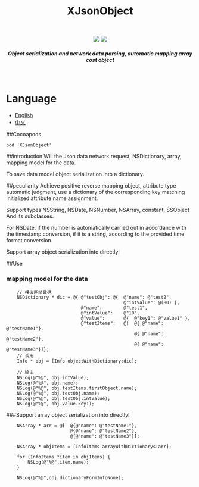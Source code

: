 <h1 align="center">XJsonObject</h1>
<br>
	<p align="center">
		<img src="https://img.shields.io/badge/version-v0.0.1-blue.svg" />
		<img src="https://img.shields.io/badge/language-OC-red.svg" />
	</p>
	<h5 align="center">Object serialization and network data parsing, automatic mapping array cost object</h5>
</br>

# Language
* [English](README.md)
* [中文](doc/README_zh.md)

##Cocoapods
```
pod 'XJsonObject'
```
##introduction
Will the Json data network request, NSDictionary, array, mapping model for the data.

To save data model object serialization into a dictionary.

##peculiarity
Achieve positive reverse mapping object, attribute type automatic judgment, use a dictionary of the corresponding key matching initialized attribute name assignment.

Support types NSString, NSDate, NSNumber, NSArray, constant, SSObject And its subclasses.

For NSDate, if the number is automatically carried out in accordance with the timestamp conversion, if it is a string, according to the provided time format conversion.

Support array object serialization into directly!

##Use
### mapping model for the data
```
    // 模拟网络数据
    NSDictionary * dic = @{ @"testObj": @{  @"name": @"test2",
                                            @"intValue": @(80) },
                            @"name":        @"test1",
                            @"intValue":    @"10",
                            @"value":       @{  @"key1": @"value1" },
                            @"testItems":   @[  @{ @"name": @"testName1"},
                                                @{ @"name": @"testName2"},
                                                @{ @"name": @"testName3"}]};
    // 调用
    Info * obj = [Info objectWithDictionary:dic];

    // 输出
    NSLog(@"%@", obj.intValue);
    NSLog(@"%@", obj.name);
    NSLog(@"%@", obj.testItems.firstObject.name);
    NSLog(@"%@", obj.testObj.name);
    NSLog(@"%@", obj.testObj.intValue);
    NSLog(@"%@", obj.value.key1);
```
###Support array object serialization into directly!
```
    NSArray * arr = @[  @{@"name": @"testName1"},
                        @{@"name": @"testName2"},
                        @{@"name": @"testName3"}];
    
    NSArray * objItems = [InfoItems arrayWithDictionarys:arr];

    for (InfoItems *item in objItems) {
        NSLog(@"%@",item.name);
    }
    
    NSLog(@"%@",obj.dictionaryFormInfoNone);

```
